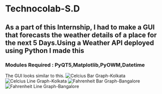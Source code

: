 # Technocolab-S.D
## As a part of this Internship, I had to make a GUI that forecasts the weather details of a place for the next 5 Days.Using a Weather API deployed using Python I made this
### Modules Required : PyQT5,Matplotlib,PyOWM,Datetime
The GUI looks similar to this.
![Celcius Bar Graph-Kolkata](https://drive.google.com/file/d/13nr5A7I8cJR4Xg7riC0hY2qPAcYAn6XE/view?usp=sharing)
![Celcius Line Graph-Kolkata](https://drive.google.com/file/d/1KdP7x5M0FxmlqqFAOa-r8iDDU7wyFHJp/view?usp=sharing)
![Fahrenheit Bar Graph-Bangalore](https://drive.google.com/file/d/1yMG0ltp5QVwRPUuLzgPja4peJXxXynd_/view?usp=sharing)
![Fahrenheit Line Graph-Bangalore](https://drive.google.com/file/d/103fAzahDRC6Y0LRGRb4cBpb5iu8rIlPA/view?usp=sharing)
